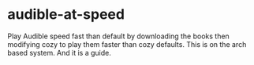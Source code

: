 # audible-at-speed
Play Audible speed fast than default by downloading the books then modifying cozy to play them faster than cozy defaults. This is on the arch based system. And it is a guide.
